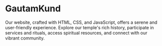 # GautamKund
Our website, crafted with HTML, CSS, and JavaScript, offers a serene and user-friendly experience. Explore our temple's rich history, participate in services and rituals, access spiritual resources, and connect with our vibrant community.
